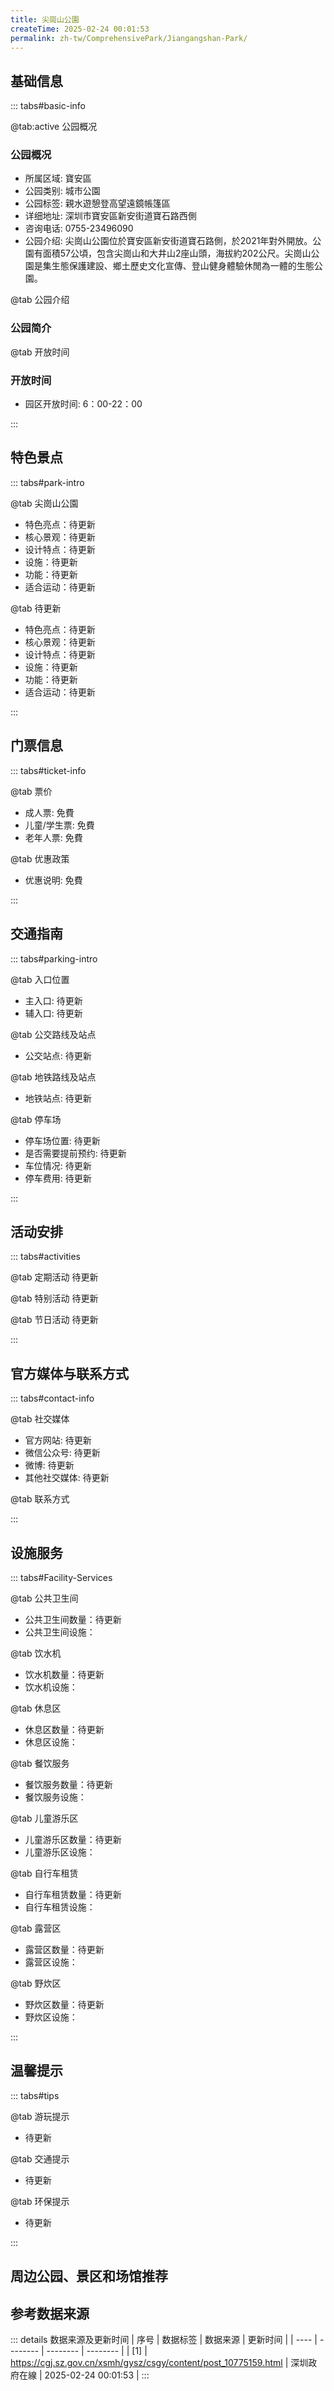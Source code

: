 ```yaml
---
title: 尖崗山公園
createTime: 2025-02-24 00:01:53
permalink: zh-tw/ComprehensivePark/Jiangangshan-Park/
---
```



<script setup>
import ImageSwiper from '/.vuepress/theme/components/ImageSwiper.vue'
// 轮播图数据
const swiperItems = [
    {
                link: 'https://cgj.sz.gov.cn/img/4/4005/4005928/10775159.png',
                title: '尖崗山公園',
                description: '',
                author: '深圳政府在線',
                date: '2025/02/25'
                },
  {
                link: 'https://cgj.sz.gov.cn/img/4/4005/4005928/10775159.png',
                title: '尖崗山公園',
                description: '',
                author: '深圳政府在線',
                date: '2025/02/25'
                }
]
// 配置项
const swiperConfig = {
  height: 500,
  showInfo: true
}
</script>
<!-- 轮播图组件 -->
<ImageSwiper :items="swiperItems" :config="swiperConfig" />



## 基础信息

::: tabs#basic-info

@tab:active 公园概况
### 公园概况
- 所属区域: 寶安區
- 公园类别: 城市公園
- 公园标签: 親水遊憩登高望遠鏡帳篷區
- 详细地址: 深圳市寶安區新安街道寶石路西側
- 咨询电话: 0755-23496090
- 公园介绍: 尖崗山公園位於寶安區新安街道寶石路側，於2021年對外開放。公園有面積57公頃，包含尖崗山和大井山2座山頭，海拔約202公尺。尖崗山公園是集生態保護建設、鄉土歷史文化宣傳、登山健身體驗休閒為一體的生態公園。

@tab 公园介绍
### 公园简介
@tab 开放时间
### 开放时间
- 园区开放时间: 6：00-22：00

:::

## 特色景点

::: tabs#park-intro

@tab 尖崗山公園
<ImageCard
image="https://cgj.sz.gov.cn/images/index20230710_1.png"
    title="尖崗山公園"
    description="主入口廣場區，包括主入口廣場、生態濕地、陽光草地；尖崗攬勝自然體驗區為公園的最高峰，特色景點有山頂景觀環廊、山脊登山棧道、山頂文化古廟等；大井山人文休閒區特色景點有環山休閒廊道、山坡登山棧道、山頂平台等設施。"
    date=""
    author="深圳政府在線"
/>


- 特色亮点：待更新
- 核心景观：待更新
- 设计特点：待更新
- 设施：待更新
- 功能：待更新
- 适合运动：待更新

@tab 待更新
<ImageCard
image="https://cgj.sz.gov.cn/images/index20230710_1.png"
    title="尖崗山公園"
    description="主入口廣場區，包括主入口廣場、生態濕地、陽光草地；尖崗攬勝自然體驗區為公園的最高峰，特色景點有山頂景觀環廊、山脊登山棧道、山頂文化古廟等；大井山人文休閒區特色景點有環山休閒廊道、山坡登山棧道、山頂平台等設施。"
    date=""
    author="深圳政府在線"
/>


- 特色亮点：待更新
- 核心景观：待更新
- 设计特点：待更新
- 设施：待更新
- 功能：待更新
- 适合运动：待更新

:::

## 门票信息

::: tabs#ticket-info

@tab 票价
- 成人票: 免費
- 儿童/学生票: 免費
- 老年人票: 免費

@tab 优惠政策
- 优惠说明: 免費

:::

## 交通指南

::: tabs#parking-intro

@tab 入口位置
- 主入口: 待更新
- 辅入口: 待更新

@tab 公交路线及站点
- 公交站点: 待更新

@tab 地铁路线及站点
- 地铁站点: 待更新

@tab 停车场
- 停车场位置: 待更新
- 是否需要提前预约: 待更新
- 车位情况: 待更新
- 停车费用: 待更新

:::

## 活动安排

::: tabs#activities

@tab 定期活动
待更新

@tab 特别活动
待更新

@tab 节日活动
待更新

:::

## 官方媒体与联系方式

::: tabs#contact-info

@tab 社交媒体
- 官方网站: 待更新
- 微信公众号: 待更新
- 微博: 待更新
- 其他社交媒体: 待更新

@tab 联系方式

:::

## 设施服务

::: tabs#Facility-Services

@tab 公共卫生间
- 公共卫生间数量：待更新
- 公共卫生间设施：

@tab 饮水机
- 饮水机数量：待更新
- 饮水机设施：

@tab 休息区
- 休息区数量：待更新
- 休息区设施：

@tab 餐饮服务
- 餐饮服务数量：待更新
- 餐饮服务设施：

@tab 儿童游乐区
- 儿童游乐区数量：待更新
- 儿童游乐区设施：

@tab 自行车租赁
- 自行车租赁数量：待更新
- 自行车租赁设施：

@tab 露营区
- 露营区数量：待更新
- 露营区设施：

@tab 野炊区
- 野炊区数量：待更新
- 野炊区设施：

:::

## 温馨提示

::: tabs#tips

@tab 游玩提示
- 待更新

@tab 交通提示
- 待更新

@tab 环保提示
- 待更新

:::

## 周边公园、景区和场馆推荐

<CardGrid>
  <ImageCard
        image="https://cgj.sz.gov.cn/img/4/4005/4005929/10775160.png"
        title="黃麻佈公園"
        description="航城街道黃麻佈公園位於深圳市寶安區黃麻布路42號，於2019年10月正式對外開放。公園佔地約9.3萬平方米，園內以多座小山丘、灌木、喬木等植物，環境優雅，綠樹成蔭，是風格娛樂一體的新型社區公園。"
        href="zh-tw/ComprehensivePark/Huangmabu Park"
        author="深圳政府在線"
        date="2025/01/02"
      />
      <ImageCard
        image="https://cgj.sz.gov.cn/img/4/4005/4005929/10775160.png"
        title="黃麻佈公園"
        description="航城街道黃麻佈公園位於深圳市寶安區黃麻布路42號，於2019年10月正式對外開放。公園佔地約9.3萬平方米，園內以多座小山丘、灌木、喬木等植物，環境優雅，綠樹成蔭，是風格娛樂一體的新型社區公園。"
        href="zh-tw/ComprehensivePark/Huangmabu Park"
        author="深圳政府在線"
        date="2025/01/02"
      />
    </CardGrid>


## 参考数据来源

::: details 数据来源及更新时间
| 序号 | 数据标签 | 数据来源 | 更新时间 |
| ---- | -------- | -------- | -------- |
| [1] | https://cgj.sz.gov.cn/xsmh/gysz/csgy/content/post_10775159.html | 深圳政府在線 | 2025-02-24 00:01:53 |
:::

